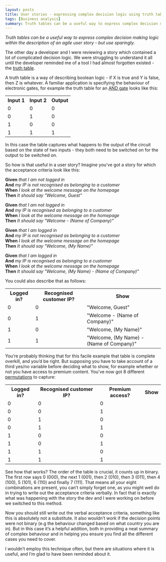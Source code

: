 ```yaml
---
layout: posts
title: User stories - expressing complex decision logic using truth tables
tags: [Business analysis]
summary: Truth tables can be a useful way to express complex decision making logic within the description of an agile user story - but use sparingly.
---
```


*Truth tables can be a useful way to express complex decision making logic within the description of an agile user story - but use sparingly.*

The other day a developer and I were reviewing a story which contained a lot of complicated decision logic. We were struggling to understand it all until the developer reminded me of a tool I had almost forgotten existed - the [truth table](http://en.wikipedia.org/wiki/Truth_table).

A truth table is a way of describing boolean logic - if X is true and Y is false, then Z is whatever. A familiar application is specifying the behaviour of electronic gates, for example the truth table for an [AND gate](http://en.wikipedia.org/wiki/And_gate) looks like this:

<table>
<tr><th>Input 1</th><th>Input 2</th><th>Output</th></tr>
<tr><td>0</td><td>0</td><td>0</td></tr>
<tr><td>0</td><td>1</td><td>0</td></tr>
<tr><td>1</td><td>0</td><td>0</td></tr>
<tr><td>1</td><td>1</td><td>1</td></tr>
</table>

In this case the table captures what happens to the output of the circuit based on the state of two inputs - they both need to be switched on for the output to be switched on.

So how is that useful in a user story? Imagine you’ve got a story for which the acceptance criteria look like this:


**Given** *that I am not logged in*<br/>
**And** *my IP is not recognised as belonging to a customer*<br/>
**When** *I look at the welcome message on the homepage*<br/>
**Then** *It should say "Welcome, Guest"*

**Given** *that I am not logged in*<br/>
**And** *my IP is recognised as belonging to a customer*<br/>
**When** *I look at the welcome message on the homepage*<br/>
**Then** *It should say "Welcome - (Name of Company)"*<br/>

**Given** *that I am logged in*<br/>
**And** *my IP is not recognised as belonging to a customer*<br/>
**When** *I look at the welcome message on the homepage*<br/>
**Then** *It should say "Welcome, (My Name)"* 

**Given** *that I am logged in*<br/>
**And** *my IP is recognised as belonging to a customer*<br/>
**When** *I look at the welcome message on the homepage*<br/>
**Then** *It should say "Welcome, (My Name) - (Name of Company)"*


You could also describe that as follows:

<table>
<tr><th>Logged in?</th><th>Recognised customer IP?</th><th>Show</th></tr>
<tr><td>0</td><td>0</td><td> "Welcome, Guest"</td></tr>
<tr><td>0</td><td>1</td><td> "Welcome - (Name of Company)"</td></tr>
<tr><td>1</td><td>0</td><td> "Welcome, (My Name)"</td></tr>
<tr><td>1</td><td>1</td><td> "Welcome, (My Name) - (Name of Company)"</td></tr>
</table>

You’re probably thinking that for this facile example that table is complete overkill, and you’d be right. But supposing you have to take account of a third yes/no variable before deciding what to show, for example whether or not you have access to premium content. You’ve now got 8 different [permutations](http://www.mathsisfun.com/combinatorics/combinations-permutations.html) to capture:

<table>
<tr><th>Logged in?</th><th>Recognised customer IP?</th><th>Premium access?</th><th>Show</th></tr>
<tr><td>0</td><td>0</td><td>0</td><td /></tr>
<tr><td>0</td><td>0</td><td>1</td><td /></tr>
<tr><td>0</td><td>1</td><td>0</td><td /></tr>
<tr><td>0</td><td>1</td><td>1</td><td /></tr>
<tr><td>1</td><td>0</td><td>0</td><td /></tr>
<tr><td>1</td><td>0</td><td>1</td><td /></tr>
<tr><td>1</td><td>1</td><td>0</td><td /></tr>
<tr><td>1</td><td>1</td><td>1</td><td /></tr>
</table>

See how that works? The order of the table is crucial, it counts up in binary. The first row says 0 (000), the next 1 (001), then 2 (010), then 3 (011), then 4 (100), 5 (101), 6 (110) and finally 7 (111). That means all your eight combinations are present, you can’t simply forget one, as you might well do in trying to write out the acceptance criteria verbally. In fact that is exactly what was happening with the story the dev and I were working on before we switched to this method.

Now you should still write out the verbal acceptance criteria, something like this is absolutely not a substitute. It also wouldn’t work if the decision points were not binary (e.g the behaviour changed based on what country you are in). But in this case it’s a helpful addition, both in providing a neat summary of complex behaviour and in helping you ensure you find all the different cases you need to cover.

I wouldn’t employ this technique often, but there are situations where it is useful, and I’m glad to have been reminded about it.